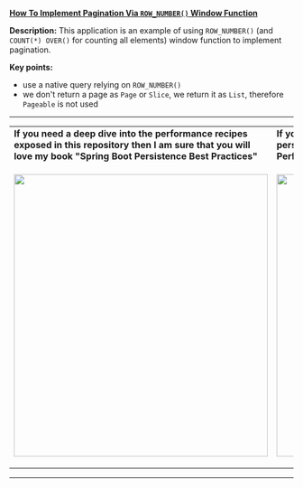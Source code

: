 **[How To Implement Pagination Via `ROW_NUMBER()` Window Function](https://github.com/AnghelLeonard/Hibernate-SpringBoot/tree/master/HibernateSpringBootPaginationRowNumber)**
 
**Description:** This application is an example of using `ROW_NUMBER()` (and `COUNT(*) OVER()` for counting all elements) window function to implement pagination.

**Key points:**
- use a native query relying on `ROW_NUMBER()`
- we don't return a page as `Page` or `Slice`, we return it as `List`, therefore `Pageable` is not used

-----------------------------------------------------------------------------------------------------------------------    
<table>
     <tr><td><b>If you need a deep dive into the performance recipes exposed in this repository then I am sure that you will love my book "Spring Boot Persistence Best Practices"</b></td><td><b>If you need a hand of tips and illustrations of 100+ Java persistence performance issues then "Java Persistence Performance Illustrated Guide" is for you.</b></td></tr>
     <tr><td>
<a href="https://www.apress.com/us/book/9781484256251"><p align="left"><img src="https://github.com/AnghelLeonard/Hibernate-SpringBoot/blob/master/Spring%20Boot%20Persistence%20Best%20Practices.jpg" height="500" width="450"/></p></a>
</td><td>
<a href="https://leanpub.com/java-persistence-performance-illustrated-guide"><p align="right"><img src="https://github.com/AnghelLeonard/Hibernate-SpringBoot/blob/master/Java%20Persistence%20Performance%20Illustrated%20Guide.jpg" height="500" width="450"/></p></a>
</td></tr></table>

-----------------------------------------------------------------------------------------------------------------------    

